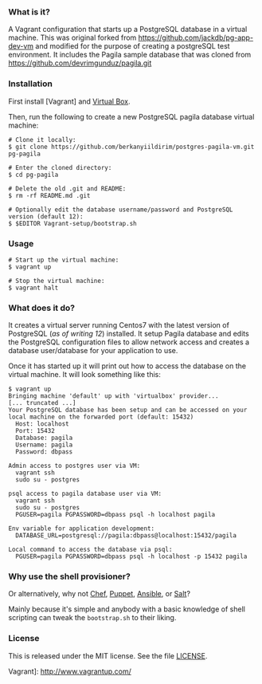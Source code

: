 ### What is it?

A Vagrant configuration that starts up a PostgreSQL database in a virtual machine. This was original forked from https://github.com/jackdb/pg-app-dev-vm and modified for the purpose of creating a postgreSQL test environment. It includes the Pagila sample database that was cloned from https://github.com/devrimgunduz/pagila.git

### Installation

First install [Vagrant] and [Virtual Box].

Then, run the following to create a new PostgreSQL pagila database virtual machine:

    
    # Clone it locally:
    $ git clone https://github.com/berkanyiildirim/postgres-pagila-vm.git pg-pagila

    # Enter the cloned directory:
    $ cd pg-pagila

    # Delete the old .git and README:
    $ rm -rf README.md .git
    
    # Optionally edit the database username/password and PostgreSQL version (default 12):
    $ $EDITOR Vagrant-setup/bootstrap.sh

### Usage

    # Start up the virtual machine:
    $ vagrant up

    # Stop the virtual machine:
    $ vagrant halt

### What does it do?

It creates a virtual server running Centos7 with the latest version of PostgreSQL (*as of writing 12*) installed. It setup Pagila database and edits the PostgreSQL configuration files to allow network access and creates a database user/database for your application to use. 

Once it has started up it will print out how to access the database on the virtual machine. It will look something like this:

    $ vagrant up
    Bringing machine 'default' up with 'virtualbox' provider...
    [... truncated ...]
    Your PostgreSQL database has been setup and can be accessed on your local machine on the forwarded port (default: 15432)
      Host: localhost
      Port: 15432
      Database: pagila
      Username: pagila
      Password: dbpass

    Admin access to postgres user via VM:
      vagrant ssh
      sudo su - postgres

    psql access to pagila database user via VM:
      vagrant ssh
      sudo su - postgres
      PGUSER=pagila PGPASSWORD=dbpass psql -h localhost pagila

    Env variable for application development:
      DATABASE_URL=postgresql://pagila:dbpass@localhost:15432/pagila

    Local command to access the database via psql:
      PGUSER=pagila PGPASSWORD=dbpass psql -h localhost -p 15432 pagila

### Why use the shell provisioner?

Or alternatively, why not [Chef](http://www.getchef.com/chef/), [Puppet](http://puppetlabs.com/), [Ansible](http://www.ansibleworks.com/), or [Salt](http://www.saltstack.com/)?

Mainly because it's simple and anybody with a basic knowledge of shell scripting can tweak the `bootstrap.sh` to their liking.

### License

This is released under the MIT license. See the file [LICENSE](LICENSE).

[Virtual Box]: https://www.virtualbox.org/
Vagrant]: http://www.vagrantup.com/
